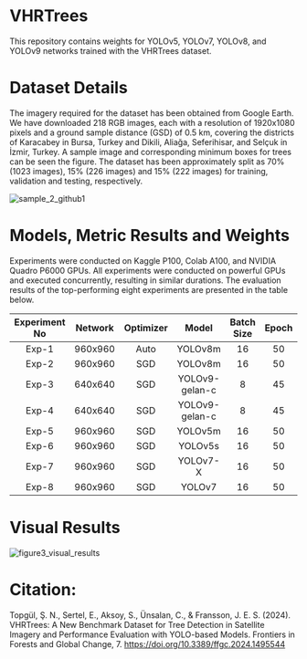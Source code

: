 # VHRTrees

This repository contains weights for YOLOv5, YOLOv7, YOLOv8, and YOLOv9 networks trained with the VHRTrees dataset. 

# Dataset Details
The imagery required for the dataset has been obtained from Google Earth. We have downloaded 218 RGB images, each with a resolution of 1920x1080 pixels and a ground sample distance (GSD) of 0.5 km, covering the districts of Karacabey in Bursa, Turkey and Dikili, Aliağa, Seferihisar, and Selçuk in İzmir, Turkey. A sample image and corresponding minimum boxes for trees can be seen the figure. The dataset has been approximately split as 70% (1023 images), 15% (226 images) and 15% (222 images) for training, validation and testing, respectively.

![sample_2_github1](https://github.com/sulenurtopgul/VHRTrees/assets/109470455/47e94be5-c3af-4770-b5b8-cb09330a6605)

# Models, Metric Results and Weights

Experiments were conducted on Kaggle P100, Colab A100, and NVIDIA Quadro P6000 GPUs. All experiments were conducted on powerful GPUs and executed concurrently, resulting in similar durations. The evaluation results of the top-performing eight experiments are presented in the table below.


| Experiment No | Network | Optimizer |     Model     | Batch Size | Epoch | F-1 Score | Precision | Recall | mAP50 | mAP50-95 | Link |
|:-------------:|:-------:|:---------:|:-------------:|:----------:|:-----:|:---------:|:---------:|:------:|:-----:|:--------:|--------  |
|     Exp-1     | 960x960 |    Auto   |    YOLOv8m    |     16     |   50  |   0.932   |   0.932   |  0.932 | 0.934 |   0.608  | [Download](https://drive.google.com/file/d/1DO785NH13fEleCrQeLQb9L7SSyb1tEiT/view?usp=drive_link) |
|     Exp-2     | 960x960 |    SGD    |    YOLOv8m    |     16     |   50  |   0.915   |   0.942   |  0.890 | 0.916 |   0.608  | [Download](https://drive.google.com/file/d/1pviwFw14uib14890b1HzZ6qr-yRlt8UW/view?usp=drive_link) |
|     Exp-3     | 640x640 |    SGD    | YOLOv9-gelan-c|      8     |   45  |   0.928   |   0.924   |  0.932 | 0.936 |   0.594  | [Download](https://drive.google.com/file/d/1MqOBOPCP1jvX-LKQ05uQtcdyK7x2tF-I/view?usp=drive_link) |
|     Exp-4     | 640x640 |    SGD    | YOLOv9-gelan-c|      8     |   45  |   0.924   |   0.922   |  0.927 | 0.534 |   0.584  | [Download](https://drive.google.com/file/d/1KBYk0A8xtqcvdjkD4kDIJHudefanVZG1/view?usp=drive_link) |
|     Exp-5     | 960x960 |    SGD    |    YOLOv5m    |     16     |   50  |   0.929   |   0.932   |  0.926 | 0.934 |   0.569  | [Download](https://drive.google.com/file/d/1_fzjVl8yOYphNK2pyaJYR250Ckz0P46i/view?usp=drive_link) |
|     Exp-6     | 960x960 |    SGD    |    YOLOv5s    |     16     |   50  |   0.931   |   0.930   |  0.933 | 0.933 |   0.567  | [Download](https://drive.google.com/file/d/1ue-vPl4krs96CTbyxSca27FYdxQ8bziD/view?usp=drive_link) |
|     Exp-7     | 960x960 |    SGD    |   YOLOv7-X    |     16     |   50  |   0.930   |   0.923   |  0.937 | 0.912 |   0.552  | [Download](https://drive.google.com/file/d/17A36XziU33TWUOKy4ubspCPYhka3bV7-/view?usp=drive_link) |
|     Exp-8     | 960x960 |    SGD    |    YOLOv7     |     16     |   50  |   0.929   |   0.930   |  0.928 | 0.908 |   0.549  | [Download](https://drive.google.com/file/d/18KWTWqiuOx4iMVdYarsWR4Bx7SKFYbtF/view?usp=drive_link) |



# Visual Results

![figure3_visual_results](https://github.com/sulenurtopgul/VHRTrees/assets/109470455/c30a47ae-6d23-488a-8e38-98199cff8862)

# Citation:
Topgül, Ş. N., Sertel, E., Aksoy, S., Ünsalan, C., & Fransson, J. E. S. (2024). VHRTrees: A New Benchmark Dataset for Tree Detection in Satellite Imagery and Performance Evaluation with YOLO-based Models. Frontiers in Forests and Global Change, 7. https://doi.org/10.3389/ffgc.2024.1495544




